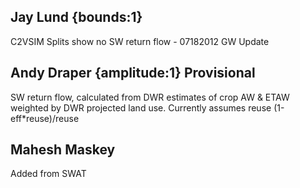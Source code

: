 ## Jay Lund {bounds:1} 
C2VSIM Splits show no SW return flow - 07182012 GW Update

## Andy Draper {amplitude:1} Provisional
SW return flow, calculated from DWR estimates of crop AW & ETAW weighted by DWR projected land use. Currently assumes reuse (1-eff*reuse)/reuse

## Mahesh Maskey
Added from SWAT

